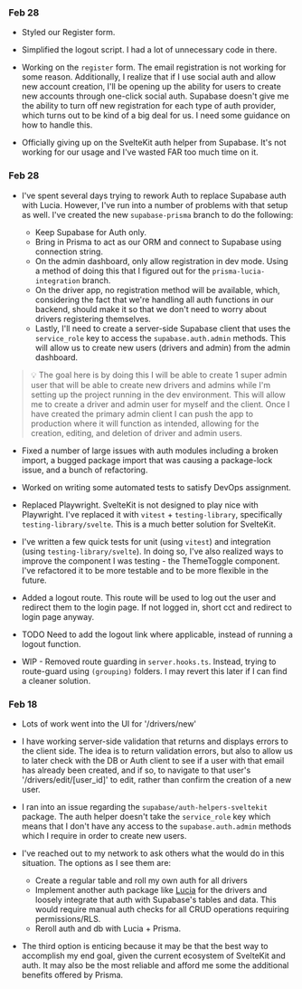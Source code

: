 ### Feb 28

- Styled our Register form.

- Simplified the logout script. I had a lot of unnecessary code in there.

- Working on the `register` form. The email registration is not working for some reason. Additionally, I realize that if I use social auth and allow new account creation, I'll be opening up the ability for users to create new accounts through one-click social auth. Supabase doesn't give me the ability to turn off new registration for each type of auth provider, which turns out to be kind of a big deal for us. I need some guidance on how to handle this.

- Officially giving up on the SvelteKit auth helper from Supabase. It's not working for our usage and I've wasted FAR too much time on it.

### Feb 28

- I've spent several days trying to rework Auth to replace Supabase auth with Lucia. However, I've run into a number of problems with that setup as well. I've created the new `supabase-prisma` branch to do the following:

  - Keep Supabase for Auth only.
  - Bring in Prisma to act as our ORM and connect to Supabase using connection string.
  - On the admin dashboard, only allow registration in dev mode. Using a method of doing this that I figured out for the `prisma-lucia-integration` branch.
  - On the driver app, no registration method will be available, which, considering the fact that we're handling all auth functions in our backend, should make it so that we don't need to worry about drivers registering themselves.
  - Lastly, I'll need to create a server-side Supabase client that uses the `service_role` key to access the `supabase.auth.admin` methods. This will allow us to create new users (drivers and admin) from the admin dashboard.

> 💡 The goal here is by doing this I will be able to create 1 super admin user that will be able to create new drivers and admins while I'm setting up the project running in the dev environment. This will allow me to create a driver and admin user for myself and the client. Once I have created the primary admin client I can push the app to production where it will function as intended, allowing for the creation, editing, and deletion of driver and admin users.

- Fixed a number of large issues with auth modules including a broken import, a bugged package import that was causing a package-lock issue, and a bunch of refactoring.

- Worked on writing some automated tests to satisfy DevOps assignment.

- Replaced Playwright. SvelteKit is not designed to play nice with Playwright. I've replaced it with `vitest` + `testing-library`, specifically `testing-library/svelte`. This is a much better solution for SvelteKit.

- I've written a few quick tests for unit (using `vitest`) and integration (using `testing-library/svelte`). In doing so, I've also realized ways to improve the component I was testing - the ThemeToggle component. I've refactored it to be more testable and to be more flexible in the future.

- Added a logout route. This route will be used to log out the user and redirect them to the login page. If not logged in, short cct and redirect to login page anyway.

- TODO Need to add the logout link where applicable, instead of running a logout function.

- WIP - Removed route guarding in `server.hooks.ts`. Instead, trying to route-guard using `(grouping)` folders. I may revert this later if I can find a cleaner solution.

### Feb 18

- Lots of work went into the UI for '/drivers/new'

- I have working server-side validation that returns and displays errors to the client side. The idea is to return validation errors, but also to allow us to later check with the DB or Auth client to see if a user with that email has already been created, and if so, to navigate to that user's '/drivers/edit/\[user_id\]' to edit, rather than confirm the creation of a new user.

- I ran into an issue regarding the `supabase/auth-helpers-sveltekit` package. The auth helper doesn't take the `service_role` key which means that I don't have any access to the `supabase.auth.admin` methods which I require in order to create new users.

- I've reached out to my network to ask others what the would do in this situation. The options as I see them are:

  - Create a regular table and roll my own auth for all drivers
  - Implement another auth package like [Lucia](https://lucia-auth.vercel.app/sveltekit/start-here/getting-started) for the drivers and loosely integrate that auth with Supabase's tables and data. This would require manual auth checks for all CRUD operations requiring permissions/RLS.
  - Reroll auth and db with Lucia + Prisma.

- The third option is enticing because it may be that the best way to accomplish my end goal, given the current ecosystem of SvelteKit and auth. It may also be the most reliable and afford me some the additional benefits offered by Prisma.
